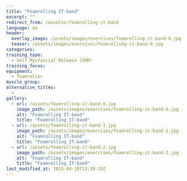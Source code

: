 ```yaml
---
title: "Foamrolling IT-band"
excerpt: ""
redirect_from: /oevelse/foamrolling-it-band
language: da
header:
  overlay_image: /assets/images/exercises/foamrolling-it-band-0.jpg
  teaser: /assets/images/exercises/foamrolling-it-band-0.jpg
categories:
training_type: 
  - Self Myofascial Release (SMR)
training_focus: 
equipment:
  - foamroller
muscle_group:
alternative_titles:
  - 
gallery:
  - url: /assets/foamrolling-it-band-0.jpg
    image_path: /assets/images/exercises/foamrolling-it-band-0.jpg
    alt: "Foamrolling IT-band"
    title: "Foamrolling IT-band"
  - url: /assets/foamrolling-it-band-1.jpg
    image_path: /assets/images/exercises/foamrolling-it-band-1.jpg
    alt: "Foamrolling IT-band"
    title: "Foamrolling IT-band"
  - url: /assets/foamrolling-it-band-2.jpg
    image_path: /assets/images/exercises/foamrolling-it-band-2.jpg
    alt: "Foamrolling IT-band"
    title: "Foamrolling IT-band"
last_modified_at: 2015-04-10T13:39:19Z
---
```



